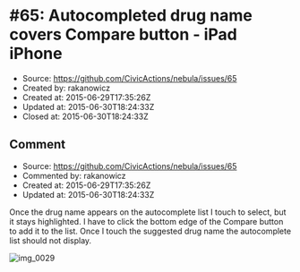 # #65: Autocompleted drug name covers Compare button - iPad iPhone

* Source: https://github.com/CivicActions/nebula/issues/65
* Created by: rakanowicz
* Created at: 2015-06-29T17:35:26Z
* Updated at: 2015-06-30T18:24:33Z
* Closed at: 2015-06-30T18:24:33Z


## Comment

* Source: https://github.com/CivicActions/nebula/issues/65
* Commented by: rakanowicz
* Created at: 2015-06-29T17:35:26Z
* Updated at: 2015-06-30T18:24:33Z

Once the drug name appears on the autocomplete list I touch to select, but it stays highlighted. I have to click the bottom edge of the Compare button to add it to the list. Once I touch the suggested drug name the autocomplete list should not display.

![img_0029](https://cloud.githubusercontent.com/assets/12954654/8414077/788e62ec-1e63-11e5-9e44-0587c2e5aa98.PNG)




